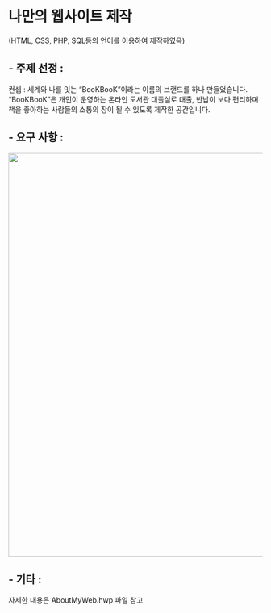 # 나만의 웹사이트 제작
(HTML, CSS, PHP, SQL등의 언어를 이용하여 제작하였음)

## - 주제 선정 :
컨셉 : 세계와 나를 잇는 “BooKBooK”이라는 이름의 브랜드를 하나 만들었습니다.             “BooKBooK”은 개인이 운영하는 온라인 도서관 대출실로 대출, 반납이 보다 편리하며 책을 좋아하는 사람들의 소통의 장이 될 수 있도록 제작한 공간입니다. 

## - 요구 사항 :
<img src="https://user-images.githubusercontent.com/60462925/103982675-456c4f80-51c7-11eb-8acf-0b502ef90fc7.png" width="800" height="800">

## - 기타 :
자세한 내용은 AboutMyWeb.hwp 파일 참고
